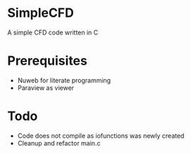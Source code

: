 SimpleCFD
=========

A simple CFD code written in C


Prerequisites
=========

- Nuweb for literate programming
- Paraview as viewer


Todo
=========
- Code does not compile as iofunctions was newly created
- Cleanup and refactor main.c

